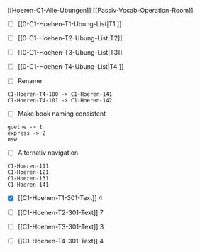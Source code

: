 [[Hoeren-C1-Alle-Ubungen]]
[[Passiv-Vocab-Operation-Room]]

- [ ] [[0-C1-Hoehen-T1-Ubung-List|T1 ]]
- [ ] [[0-C1-Hoehen-T2-Ubung-List|T2]] 
- [ ] [[0-C1-Hoehen-T3-Ubung-List|T3]] 
- [ ] [[0-C1-Hoehen-T4-Ubung-List|T4 ]]

- [ ] Rename
```
C1-Hoeren-T4-100 -> C1-Hoeren-141
C1-Hoeren-T4-101 -> C1-Hoeren-142
```

- [ ] Make book naming consistent
```
goethe -> 1
express -> 2
usw
```

- [ ] Alternativ navigation
```
C1-Hoeren-111
C1-Hoeren-121
C1-Hoeren-131
C1-Hoeren-141
```


- [x] [[C1-Hoehen-T1-301-Text]] 4 
- [ ] [[C1-Hoehen-T2-301-Text]] 7
- [ ] [[C1-Hoehen-T3-301-Text]] 3
- [ ] [[C1-Hoehen-T4-301-Text]] 4


